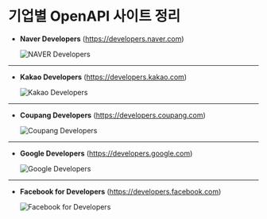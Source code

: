 기업별 OpenAPI 사이트 정리
==========================

- __Naver Developers__ (https://developers.naver.com)

    ![NAVER Developers](https://user-images.githubusercontent.com/32251594/76201246-501c2800-6236-11ea-8a0a-82af32969869.png)

--------------------------------------------------------

- __Kakao Developers__ (https://developers.kakao.com)

    ![Kakao Developers](https://user-images.githubusercontent.com/32251594/76201314-6a560600-6236-11ea-8e0a-994b522ae571.png)

--------------------------------------------------------

- __Coupang Developers__ (https://developers.coupang.com)

    ![Coupang Developers](https://user-images.githubusercontent.com/32251594/76201370-8063c680-6236-11ea-90cc-e64db170c082.png)

--------------------------------------------------------

- __Google Developers__ (https://developers.google.com)

    ![Google Developers](https://user-images.githubusercontent.com/32251594/76201376-822d8a00-6236-11ea-887f-547526fd7998.png)

--------------------------------------------------------

- __Facebook for Developers__ (https://developers.facebook.com)

    ![Facebook for Developers](https://user-images.githubusercontent.com/32251594/76201373-8194f380-6236-11ea-8848-0b7e16871a25.png)